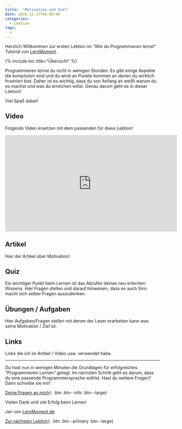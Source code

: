 ```yaml
---
title:  "Motivation und Ziel"
date: 2016-12-27T06:00:00
categories: 
  - Lektion
tags:
  - 
---
```


Herzlich Willkommen zur ersten Lektion im *"Wie du Programmieren lernst"* Tutorial von [LernMoment](http://www.lernmoment.de). 

{% include toc title="Übersicht" %}

Programmieren lernst du nicht in wenigen Stunden. Es gibt einige Aspekte die kompliziert sind und du wirst an Punkte kommen an denen du wirklich frustriert bist. Daher ist es wichtig, dass du von Anfang an weißt warum du es machst und was du erreichen willst. Genau darum geht es in dieser Lektion!

Viel Spaß dabei!

## Video

Folgends Video ersetzen mit dem passenden für diese Lektion!

<iframe width="560" height="315" src="https://www.youtube.com/embed/crP-uQc7fJA" frameborder="0" allowfullscreen></iframe>

## Artikel

Hier der Artikel über Motivation!

## Quiz

Ein wichtiger Punkt beim Lernen ist das Abrufen deines neu erlernten Wissens. Hier Fragen stellen und darauf hinweisen, dass es auch Sinn macht sich selber Fragen auszudenken.

## Übungen / Aufgaben

Hier Aufgaben/Fragen stellen mit denen der Leser erarbeiten kann was seine Motivation / Ziel ist.

## Links

Links die ich im Artikel / Video usw. verwendet habe.

---

Du hast nun in wenigen Minuten die Grundlagen für erfolgreiches "Programmieren Lernen" gelegt. Im nächsten Schritt geht es darum, dass du eine passende Programmiersprache wählst. Hast du weitere Fragen? Dann schreibe sie mir!

[Deine Fragen an mich](mailto:jan@lernmoment.de){: .btn .btn--info .btn--large}

Vielen Dank und viel Erfolg beim Lernen

Jan von [LernMoment.de](http://www.lernmoment.de)

[Zur nächsten Lektion](/welche-programmiersprache/){: .btn .btn--primary .btn--large}
